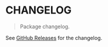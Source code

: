 # CHANGELOG

> Package changelog.

See [GitHub Releases](https://github.com/stdlib-js/constants-float32-max-safe-integer/releases) for the changelog.